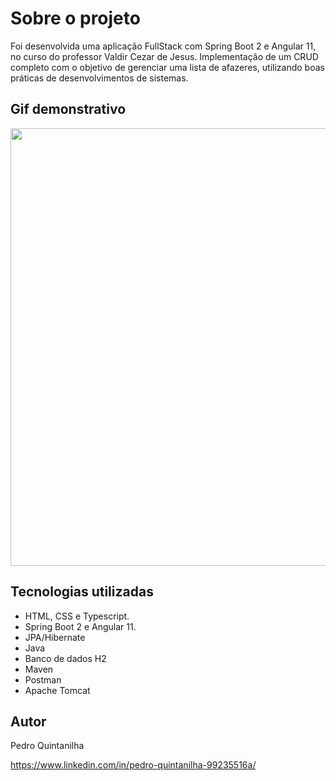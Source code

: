 # Sobre o projeto

Foi desenvolvida uma aplicação FullStack com Spring Boot 2 e Angular 11, no curso do professor Valdir Cezar de Jesus.
Implementação de um CRUD completo com o objetivo de gerenciar uma lista de afazeres, utilizando boas práticas de desenvolvimentos de sistemas.

## Gif demonstrativo
<div align="center">
<img src="https://github.com/pedroquintanilha/tstet/blob/main/recording-2023-01-16-18-29-35-_online-video-cutter.com_.gif" width="700px" />
</div>

## Tecnologias utilizadas

- HTML, CSS e Typescript.
- Spring Boot 2 e Angular 11.
- JPA/Hibernate
- Java
- Banco de dados H2
- Maven
- Postman
- Apache Tomcat

## Autor

Pedro Quintanilha

https://www.linkedin.com/in/pedro-quintanilha-99235516a/

